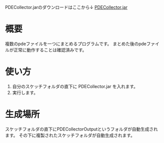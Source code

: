 PDECollector.jarのダウンロードはここから↓
[PDECollector.jar](https://github.com/Gamu2059/PDECollector/blob/master/PDECollector.jar)

# 概要
複数のpdeファイルを一つにまとめるプログラムです。
まとめた後のpdeファイルが正常に動作することは確認済みです。

# 使い方
1. 自分のスケッチフォルダの直下に PDECollector.jar を入れます。
2. 実行します。

# 生成場所
スケッチフォルダの直下にPDECollectorOutputというフォルダが自動生成されます。
その下に複製されたスケッチフォルダが自動生成されます。
